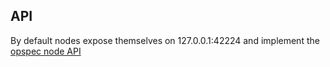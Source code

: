 ## API

By default nodes expose themselves on 127.0.0.1:42224 and implement the
[opspec node API](https://opspec.io/spec/nodes.html)
